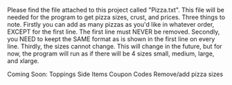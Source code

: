 Please find the file attached to this project called "Pizza.txt". This file will be needed for the program to get pizza sizes, crust, and prices. Three things to note. Firstly you can add as many pizzas as you'd like in whatever order,
EXCEPT for the first line. The first line must NEVER be removed. Secondly, you NEED to keept the SAME format as is shown in the first line on every line. Thirdly, the sizes cannot change. This will change in the future, but for now,
the program will run as if there will be 4 sizes small, medium, large, and xlarge.

Coming Soon:
  Toppings
  Side Items
  Coupon Codes
  Remove/add pizza sizes
